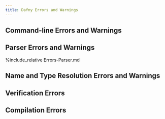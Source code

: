 ```yaml
---
title: Dafny Errors and Warnings
---
```


## Command-line Errors and Warnings

## Parser Errors and Warnings

%include_relative Errors-Parser.md

## Name and Type Resolution Errors and Warnings

## Verification Errors


## Compilation Errors
